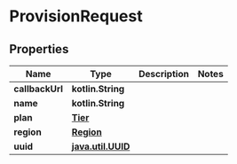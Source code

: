 
# ProvisionRequest

## Properties
Name | Type | Description | Notes
------------ | ------------- | ------------- | -------------
**callbackUrl** | **kotlin.String** |  | 
**name** | **kotlin.String** |  | 
**plan** | [**Tier**](Tier.md) |  | 
**region** | [**Region**](Region.md) |  | 
**uuid** | [**java.util.UUID**](java.util.UUID.md) |  | 




